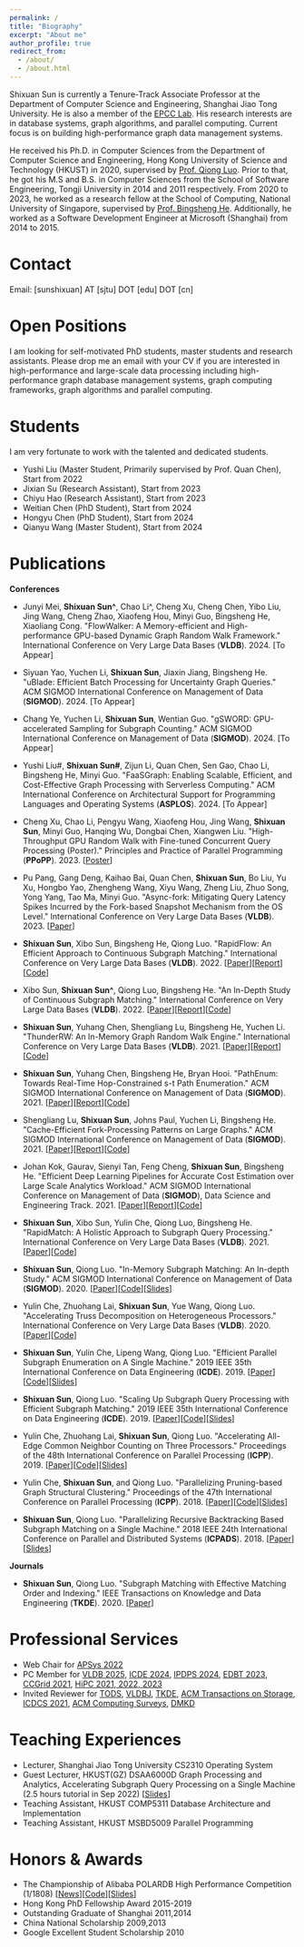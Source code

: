 ```yaml
---
permalink: /
title: "Biography"
excerpt: "About me"
author_profile: true
redirect_from: 
  - /about/
  - /about.html
---
```


Shixuan Sun is currently a Tenure-Track Associate Professor at the Department of Computer Science and Engineering, Shanghai Jiao Tong University. He is also a member of the [EPCC Lab](http://epcc.sjtu.edu.cn/). His research interests are in database systems, graph algorithms, and parallel computing. Current focus is on building high-performance graph data management systems.

He received his Ph.D. in Computer Sciences from the Department of Computer Science and Engineering, Hong Kong University of Science and Technology (HKUST) in 2020,
supervised by [Prof. Qiong Luo](http://www.cs.ust.hk/~luo/). Prior to that, he got his M.S and B.S. in Computer Sciences from the School of Software Engineering,
Tongji University in 2014 and 2011 respectively. From 2020 to 2023, he worked as a research fellow at the School of Computing, National University of Singapore, supervised by [Prof. Bingsheng He](https://www.comp.nus.edu.sg/~hebs/). Additionally, he worked as a Software Development Engineer at Microsoft (Shanghai) from 2014 to 2015.

Contact
======
Email: [sunshixuan] AT [sjtu] DOT [edu] DOT [cn]

Open Positions
======
I am looking for self-motivated PhD students, master students and research assistants. Please drop me an email with your CV if you are interested in high-performance and large-scale data processing including high-performance graph database management systems, graph computing frameworks, graph algorithms and parallel computing.


Students
======

I am very fortunate to work with the talented and dedicated students.

* Yushi Liu (Master Student, Primarily supervised by Prof. Quan Chen), Start from 2022
* Jixian Su (Research Assistant), Start from 2023
* Chiyu Hao (Research Assistant), Start from 2023
* Weitian Chen (PhD Student), Start from 2024
* Hongyu Chen (PhD Student), Start from 2024
* Qianyu Wang (Master Student), Start from 2024


Publications
======

**Conferences**

* Junyi Mei, **Shixuan Sun^**, Chao Li^, Cheng Xu, Cheng Chen, Yibo Liu, Jing Wang, Cheng Zhao, Xiaofeng Hou, Minyi Guo, Bingsheng He, Xiaoliang Cong. "FlowWalker: A Memory-efficient and High-performance GPU-based Dynamic Graph Random Walk Framework." International Conference on Very Large Data Bases (**VLDB**). 2024. [To Appear]

* Siyuan Yao, Yuchen Li, **Shixuan Sun**, Jiaxin Jiang, Bingsheng He. "uBlade: Efficient Batch Processing for Uncertainty Graph Queries." ACM SIGMOD International Conference on Management of Data (**SIGMOD**). 2024. [To Appear]

* Chang Ye, Yuchen Li, **Shixuan Sun**, Wentian Guo. "gSWORD: GPU-accelerated Sampling for Subgraph Counting." ACM SIGMOD International Conference on Management of Data (**SIGMOD**). 2024. [To Appear]

* Yushi Liu#, **Shixuan Sun#**, Zijun Li, Quan Chen, Sen Gao, Chao Li, Bingsheng He, Minyi Guo. "FaaSGraph: Enabling Scalable, Efficient, and Cost-Effective Graph Processing with Serverless Computing." ACM International Conference on Architectural Support for Programming Languages and Operating Systems (**ASPLOS**). 2024. [To Appear]

* Cheng Xu, Chao Li, Pengyu Wang, Xiaofeng Hou, Jing Wang, **Shixuan Sun**, Minyi Guo, Hanqing Wu, Dongbai Chen, Xiangwen Liu. "High-Throughput GPU Random Walk with Fine-tuned Concurrent Query Processing (Poster)." Principles and Practice of Parallel Programming (**PPoPP**). 2023. [[Poster](https://dl.acm.org/doi/abs/10.1145/3572848.3577482)]

* Pu Pang, Gang Deng, Kaihao Bai, Quan Chen, **Shixuan Sun**, Bo Liu, Yu Xu, Hongbo Yao, Zhengheng Wang, Xiyu Wang, Zheng Liu, Zhuo Song, Yong Yang, Tao Ma, Minyi Guo. "Async-fork: Mitigating Query Latency Spikes Incurred by the Fork-based Snapshot Mechanism from the OS Level." International Conference on Very Large Data Bases (**VLDB**). 2023. [[Paper](https://dl.acm.org/doi/abs/10.14778/3579075.3579079)]

* **Shixuan Sun**, Xibo Sun, Bingsheng He, Qiong Luo. "RapidFlow: An Efficient Approach to Continuous Subgraph Matching." International Conference on Very Large Data Bases (**VLDB**). 2022. [[Paper](https://www.vldb.org/pvldb/vol15/p2415-sun.pdf)][[Report](/files/VLDB2022_RapidFlow_Report.pdf)][[Code](https://github.com/shixuansun/RapidFlow)]

* Xibo Sun, **Shixuan Sun^**, Qiong Luo, Bingsheng He. "An In-Depth Study of Continuous Subgraph Matching." International Conference on Very Large Data Bases (**VLDB**). 2022. [[Paper](https://www.vldb.org/pvldb/vol15/p1403-sun.pdf)][[Report](https://arxiv.org/abs/2203.06913)][[Code](https://github.com/RapidsAtHKUST/ContinuousSubgraphMatching)]

* **Shixuan Sun**, Yuhang Chen, Shengliang Lu, Bingsheng He, Yuchen Li. "ThunderRW: An In-Memory Graph Random Walk Engine." International Conference on Very Large Data Bases (**VLDB**). 2021. [[Paper](http://vldb.org/pvldb/vol14/p1992-sun.pdf)][[Report](https://arxiv.org/abs/2107.11983)][[Code](https://github.com/Xtra-Computing/ThunderRW)]

* **Shixuan Sun**, Yuhang Chen, Bingsheng He, Bryan Hooi. "PathEnum: Towards Real-Time Hop-Constrained s-t Path Enumeration." ACM SIGMOD International Conference on Management of Data (**SIGMOD**). 2021. [[Paper](https://dl.acm.org/doi/abs/10.1145/3448016.3457290)][[Report](https://arxiv.org/pdf/2103.11137.pdf)][[Code](https://github.com/Xtra-Computing/PathEnum)]

* Shengliang Lu, **Shixuan Sun**, Johns Paul, Yuchen Li, Bingsheng He. "Cache-Efficient Fork-Processing Patterns on Large Graphs." ACM SIGMOD International Conference on Management of Data (**SIGMOD**). 2021. [[Paper](https://dl.acm.org/doi/abs/10.1145/3448016.3457253)][[Report](https://arxiv.org/pdf/2103.14915.pdf)][[Code](https://github.com/Xtra-Computing/ForkGraph)]

* Johan Kok, Gaurav, Sienyi Tan, Feng Cheng, **Shixuan Sun**, Bingsheng He. "Efficient Deep Learning Pipelines for Accurate Cost Estimation over Large Scale Analytics Workload." ACM SIGMOD International Conference on Management of Data (**SIGMOD**), Data Science and Engineering Track. 2021. [[Paper](https://dl.acm.org/doi/abs/10.1145/3448016.3457546)][[Report](https://arxiv.org/pdf/2103.12465.pdf)][[Code](https://github.com/grab/grab-query-traces)]

* **Shixuan Sun**, Xibo Sun, Yulin Che, Qiong Luo, Bingsheng He. "RapidMatch: A Holistic Approach to Subgraph Query Processing." International Conference on Very Large Data Bases (**VLDB**). 2021. [[Paper](/files/VLDB21-RapidMatch.pdf)][[Code](https://github.com/RapidsAtHKUST/RapidMatch)]

* **Shixuan Sun**, Qiong Luo. "In-Memory Subgraph Matching: An In-depth Study." ACM SIGMOD International Conference on Management of Data (**SIGMOD**). 2020. [[Paper](/files/SIGMOD20-Study.pdf)][[Code](https://github.com/RapidsAtHKUST/SubgraphMatching)][[Slides](/files/SIGMOD20-Study-Slides.pdf)]

* Yulin Che, Zhuohang Lai, **Shixuan Sun**, Yue Wang, Qiong Luo. "Accelerating Truss Decomposition on Heterogeneous Processors." International Conference on Very Large Data Bases (**VLDB**).  2020. [[Paper](/files/VLDB20-AccTD.pdf)][[Code](https://github.com/RapidsAtHKUST/AccTrussDecomposition)]

* **Shixuan Sun**, Yulin Che, Lipeng Wang, Qiong Luo. "Efficient Parallel Subgraph Enumeration on A Single Machine." 2019 IEEE 35th International Conference on Data Engineering (**ICDE**). 2019. [[Paper](/files/ICDE19-LIGHT.pdf)][[Code](https://github.com/RapidsAtHKUST/LIGHT)][[Slides](/files/ICDE19-LIGHT-Slides.pdf)]

* **Shixuan Sun**, Qiong Luo. "Scaling Up Subgraph Query Processing with Efficient Subgraph Matching." 2019 IEEE 35th International Conference on Data Engineering (**ICDE**). 2019. [[Paper](/files/ICDE19-vcFV.pdf)][[Code](https://github.com/RapidsAtHKUST/SubgraphContainment)][[Slides](/files/ICDE19-vcFV-Slides.pdf)]

* Yulin Che, Zhuohang Lai, **Shixuan Sun**, Qiong Luo. "Accelerating All-Edge Common Neighbor Counting on Three Processors." Proceedings of the 48th International Conference on Parallel Processing (**ICPP**). 2019. [[Paper](/files/ICPP19-AccNC.pdf)][[Code](https://github.com/RapidsAtHKUST/AccTriCnt)][[Slides](/files/ICPP19-AccNC-Slides.pdf)]

* Yulin Che, **Shixuan Sun**, and Qiong Luo. "Parallelizing Pruning-based Graph Structural Clustering." Proceedings of the 47th International Conference on Parallel Processing (**ICPP**). 2018. [[Paper](/files/ICPP18-ppScan.pdf)][[Code](https://github.com/RapidsAtHKUST/ppSCAN)][[Slides](/files/ICPP18-ppScan-Slides.pdf)]

* **Shixuan Sun**, Qiong Luo. "Parallelizing Recursive Backtracking Based Subgraph Matching on a Single Machine." 2018 IEEE 24th International Conference on Parallel and Distributed Systems (**ICPADS**). 2018.  [[Paper](/files/ICPADS18-PSM.pdf)][[Slides](/files/ICPADS18-PSM-Slides.pdf)]

**Journals**

* **Shixuan Sun**, Qiong Luo. "Subgraph Matching with Effective Matching Order and Indexing." IEEE Transactions on Knowledge and Data Engineering (**TKDE**). 2020. [[Paper](/files/TKDE20-VC.pdf)]


Professional Services
======
* Web Chair for [APSys 2022](https://apsys2022.comp.nus.edu.sg/)
* PC Member for [VLDB 2025](https://vldb.org/2025/), [ICDE 2024](https://icde2024.github.io/), [IPDPS 2024](https://www.ipdps.org/ipdps2024/2024-call-for-papers.html), [EDBT 2023](http://edbticdt2023.cs.uoi.gr/), [CCGrid 2021](http://cloudbus.org/ccgrid2021/), [HiPC 2021, 2022, 2023](https://hipc.org/)
* Invited Reviewer for [TODS](https://dl.acm.org/journal/tods), [VLDBJ](https://vldb.org/vldb_journal/), [TKDE](https://www.computer.org/csdl/journal/tk), [ACM Transactions on Storage](https://dl.acm.org/journal/tos), [ICDCS 2021](https://icdcs2021.us/), [ACM Computing Surveys](https://dl.acm.org/journal/csur), [DMKD](https://www.springer.com/journal/10618)

Teaching Experiences
======
* Lecturer, Shanghai Jiao Tong University CS2310 Operating System
* Guest Lecturer, HKUST(GZ) DSAA6000D Graph Processing and Analytics, Accelerating Subgraph Query Processing on a Single Machine (2.5 hours tutorial in Sep 2022) [[Slides](/files/20220921_HKUSTGZ_SubgraphQueryProcessing.pdf)]
* Teaching Assistant, HKUST COMP5311 Database Architecture and Implementation
* Teaching Assistant, HKUST MSBD5009 Parallel Programming

Honors & Awards
======

* The Championship of Alibaba POLARDB High Performance Competition (1/1808) [[News](https://www.cse.ust.hk/News/POLARDB2018/)][[Code](https://github.com/RapidsAtHKUST/EngineRaceRapids)][[Slides](/files/2019-POLARDB.pdf)]
* Hong Kong PhD Fellowship Award 2015-2019
* Outstanding Graduate of Shanghai 2011,2014
* China National Scholarship 2009,2013
* Google Excellent Student Scholarship 2010

<br/><br/>

<script type='text/javascript' id='clustrmaps' src='//cdn.clustrmaps.com/map_v2.js?cl=ffffff&w=300&t=n&d=_R5Af3d1jiKPmFVsrq20iSKbYAWkN9-vhZccr98x6Ao&co=2d78ad&ct=ffffff&cmo=3acc3a&cmn=ff5353'></script>

